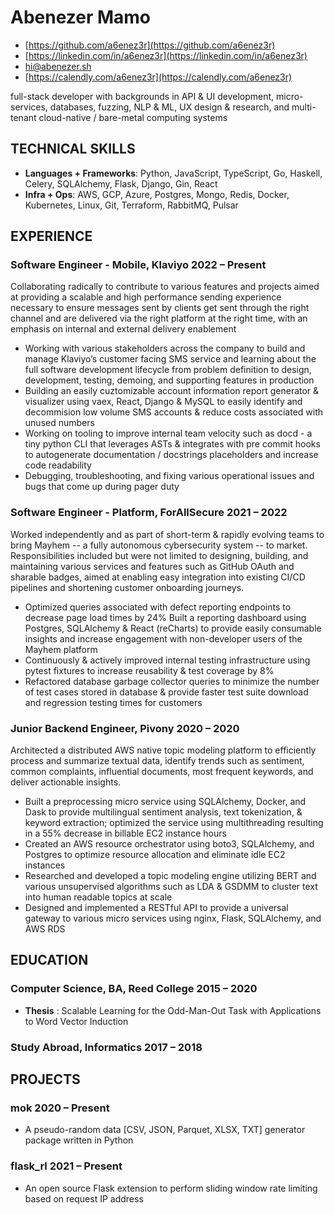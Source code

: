 <!-- The (first) h1 will be used as the <title> of the HTML page -->
# Abenezer Mamo

<!-- The unordered list immediately after the h1 will be formatted on a single
line. It is intended to be used for contact details -->
- [https://github.com/a6enez3r](https://github.com/a6enez3r)
- [https://linkedin.com/in/a6enez3r](https://linkedin.com/in/a6enez3r)
- [hi@abenezer.sh](mailto:hi@abenezer.sh)
- [https://calendly.com/a6enez3r](https://calendly.com/a6enez3r)

<!-- The paragraph after the h1 and ul and before the first h2 is optional. It
is intended to be used for a short summary. -->
full-stack developer with backgrounds in API & UI development, micro-services, databases, fuzzing, NLP & ML, UX design & research, and multi-tenant cloud-native / bare-metal computing systems

## TECHNICAL SKILLS

- **Languages + Frameworks**: Python, JavaScript, TypeScript, Go, Haskell, Celery, SQLAlchemy, Flask, Django, Gin, React
- **Infra + Ops**: AWS, GCP, Azure, Postgres, Mongo, Redis, Docker, Kubernetes, Linux, Git, Terraform, RabbitMQ, Pulsar

## EXPERIENCE

<!-- You have to wrap the "left" and "right" half of these headings in spans by
hand -->
### <span>Software Engineer - Mobile, Klaviyo </span> <span>2022 – Present</span>

Collaborating radically to contribute to various features and projects aimed at providing a scalable and high performance sending experience necessary to ensure messages sent by clients get sent through the right channel and are delivered via the right platform at the right time, with an emphasis on internal and external delivery enablement

- Working with various stakeholders across the company to build and manage Klaviyo’s customer facing SMS service and learning about the full software development lifecycle from problem definition to design, development, testing, demoing, and supporting features in production
- Building an easily cuztomizable account information report generator & visualizer using vaex, React, Django & MySQL to easily identify and decommision low volume SMS accounts & reduce costs associated with unused numbers
- Working on tooling to improve internal team velocity such as docd - a tiny python CLI that leverages ASTs & integrates with pre commit hooks to autogenerate documentation / docstrings placeholders and increase code readability
- Debugging, troubleshooting, and fixing various operational issues and bugs that come up during pager duty

### <span>Software Engineer - Platform, ForAllSecure </span> <span>2021 – 2022</span>

Worked independently and as part of short-term & rapidly evolving teams to bring Mayhem -- a fully autonomous cybersecurity system -- to market. Responsibilities included but were not limited to designing, building, and maintaining various services and features such as GitHub OAuth and sharable badges, aimed at enabling easy integration into existing CI/CD pipelines and shortening customer onboarding journeys.

- Optimized queries associated with defect reporting endpoints to decrease page load times by 24%
Built a reporting dashboard using Postgres, SQLAlchemy & React (reCharts) to provide easily consumable insights and increase engagement with non-developer users of the Mayhem platform
- Continuously & actively improved internal testing infrastructure using pytest fixtures to increase reusability & test coverage by 8%
- Refactored database garbage collector queries to minimize the number of test cases stored in database & provide faster test suite download and regression testing times for customers

### <span>Junior Backend Engineer, Pivony </span> <span>2020 – 2020 </span>

Architected a distributed AWS native topic modeling platform to efficiently process and summarize textual data, identify trends such as sentiment, common complaints, influential documents, most frequent keywords, and deliver actionable insights.

- Built a preprocessing micro service using SQLAlchemy, Docker, and Dask to provide multilingual sentiment analysis, text tokenization, & keyword extraction; optimized the service using multithreading resulting in a 55% decrease in billable EC2 instance hours
- Created an AWS resource orchestrator using boto3, SQLAlchemy, and Postgres to optimize resource allocation and eliminate idle EC2 instances
- Researched and developed a topic modeling engine utilizing BERT and various unsupervised algorithms such as LDA & GSDMM to cluster text into human readable topics at scale
- Designed and implemented a RESTful API to provide a universal gateway to various micro services using nginx, Flask, SQLAlchemy, and AWS RDS

## EDUCATION

### <span>Computer Science, BA, Reed College</span> <span>2015 – 2020</span>

- **Thesis** : Scalable Learning for the Odd-Man-Out Task with Applications to Word Vector Induction

### <span>Study Abroad, Informatics</span> <span>2017 – 2018</span>

## PROJECTS

### <span>mok</span> <span>2020 – Present</span>

- A pseudo-random data [CSV, JSON, Parquet, XLSX, TXT] generator package written in Python

### <span>flask_rl</span> <span>2021 – Present</span>

- An open source Flask extension to perform sliding window rate limiting based on request IP address
